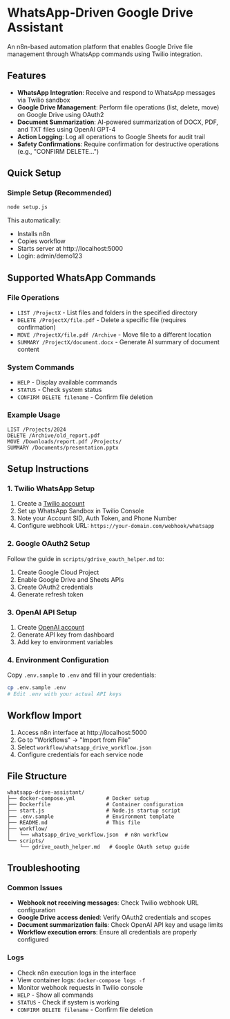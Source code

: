 # WhatsApp-Driven Google Drive Assistant

An n8n-based automation platform that enables Google Drive file management through WhatsApp commands using Twilio integration.

## Features

- **WhatsApp Integration**: Receive and respond to WhatsApp messages via Twilio sandbox
- **Google Drive Management**: Perform file operations (list, delete, move) on Google Drive using OAuth2
- **Document Summarization**: AI-powered summarization of DOCX, PDF, and TXT files using OpenAI GPT-4
- **Action Logging**: Log all operations to Google Sheets for audit trail
- **Safety Confirmations**: Require confirmation for destructive operations (e.g., "CONFIRM DELETE...")

## Quick Setup

### Simple Setup (Recommended)
```bash
node setup.js
```
This automatically:
- Installs n8n
- Copies workflow
- Starts server at http://localhost:5000
- Login: admin/demo123

## Supported WhatsApp Commands

### File Operations
- `LIST /ProjectX` - List files and folders in the specified directory
- `DELETE /ProjectX/file.pdf` - Delete a specific file (requires confirmation)
- `MOVE /ProjectX/file.pdf /Archive` - Move file to a different location
- `SUMMARY /ProjectX/document.docx` - Generate AI summary of document content

### System Commands
- `HELP` - Display available commands
- `STATUS` - Check system status
- `CONFIRM DELETE filename` - Confirm file deletion

### Example Usage
```
LIST /Projects/2024
DELETE /Archive/old_report.pdf
MOVE /Downloads/report.pdf /Projects/
SUMMARY /Documents/presentation.pptx
```

## Setup Instructions

### 1. Twilio WhatsApp Setup
1. Create a [Twilio account](https://www.twilio.com/)
2. Set up WhatsApp Sandbox in Twilio Console
3. Note your Account SID, Auth Token, and Phone Number
4. Configure webhook URL: `https://your-domain.com/webhook/whatsapp`

### 2. Google OAuth2 Setup
Follow the guide in `scripts/gdrive_oauth_helper.md` to:
1. Create Google Cloud Project
2. Enable Google Drive and Sheets APIs
3. Create OAuth2 credentials
4. Generate refresh token

### 3. OpenAI API Setup
1. Create [OpenAI account](https://openai.com/)
2. Generate API key from dashboard
3. Add key to environment variables

### 4. Environment Configuration
Copy `.env.sample` to `.env` and fill in your credentials:
```bash
cp .env.sample .env
# Edit .env with your actual API keys
```

## Workflow Import
1. Access n8n interface at http://localhost:5000
2. Go to "Workflows" → "Import from File"
3. Select `workflow/whatsapp_drive_workflow.json`
4. Configure credentials for each service node

## File Structure
```
whatsapp-drive-assistant/
├── docker-compose.yml          # Docker setup
├── Dockerfile                  # Container configuration
├── start.js                    # Node.js startup script
├── .env.sample                 # Environment template
├── README.md                   # This file
├── workflow/
│   └── whatsapp_drive_workflow.json  # n8n workflow
└── scripts/
    └── gdrive_oauth_helper.md   # Google OAuth setup guide
```

## Troubleshooting

### Common Issues
- **Webhook not receiving messages**: Check Twilio webhook URL configuration
- **Google Drive access denied**: Verify OAuth2 credentials and scopes
- **Document summarization fails**: Check OpenAI API key and usage limits
- **Workflow execution errors**: Ensure all credentials are properly configured

### Logs
- Check n8n execution logs in the interface
- View container logs: `docker-compose logs -f`
- Monitor webhook requests in Twilio console
- `HELP` - Show all commands
- `STATUS` - Check if system is working
- `CONFIRM DELETE filename` - Confirm file deletion

